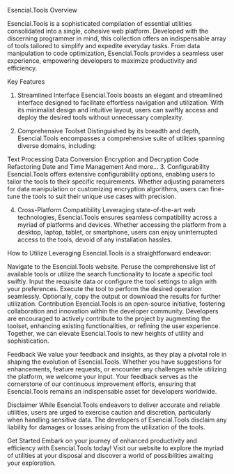 Esencial.Tools
Overview

Esencial.Tools is a sophisticated compilation of essential utilities consolidated into a single, cohesive web platform. Developed with the discerning programmer in mind, this collection offers an indispensable array of tools tailored to simplify and expedite everyday tasks. From data manipulation to code optimization, Esencial.Tools provides a seamless user experience, empowering developers to maximize productivity and efficiency.

Key Features
1. Streamlined Interface
Esencial.Tools boasts an elegant and streamlined interface designed to facilitate effortless navigation and utilization. With its minimalist design and intuitive layout, users can swiftly access and deploy the desired tools without unnecessary complexity.

2. Comprehensive Toolset
Distinguished by its breadth and depth, Esencial.Tools encompasses a comprehensive suite of utilities spanning diverse domains, including:

Text Processing
Data Conversion
Encryption and Decryption
Code Refactoring
Date and Time Management
And more...
3. Configurability
Esencial.Tools offers extensive configurability options, enabling users to tailor the tools to their specific requirements. Whether adjusting parameters for data manipulation or customizing encryption algorithms, users can fine-tune the tools to suit their unique use cases with precision.

4. Cross-Platform Compatibility
Leveraging state-of-the-art web technologies, Esencial.Tools ensures seamless compatibility across a myriad of platforms and devices. Whether accessing the platform from a desktop, laptop, tablet, or smartphone, users can enjoy uninterrupted access to the tools, devoid of any installation hassles.

How to Utilize
Leveraging Esencial.Tools is a straightforward endeavor:

Navigate to the Esencial.Tools website.
Peruse the comprehensive list of available tools or utilize the search functionality to locate a specific tool swiftly.
Input the requisite data or configure the tool settings to align with your preferences.
Execute the tool to perform the desired operation seamlessly.
Optionally, copy the output or download the results for further utilization.
Contribution
Esencial.Tools is an open-source initiative, fostering collaboration and innovation within the developer community. Developers are encouraged to actively contribute to the project by augmenting the toolset, enhancing existing functionalities, or refining the user experience. Together, we can elevate Esencial.Tools to new heights of utility and sophistication.

Feedback
We value your feedback and insights, as they play a pivotal role in shaping the evolution of Esencial.Tools. Whether you have suggestions for enhancements, feature requests, or encounter any challenges while utilizing the platform, we welcome your input. Your feedback serves as the cornerstone of our continuous improvement efforts, ensuring that Esencial.Tools remains an indispensable asset for developers worldwide.

Disclaimer
While Esencial.Tools endeavors to deliver accurate and reliable utilities, users are urged to exercise caution and discretion, particularly when handling sensitive data. The developers of Esencial.Tools disclaim any liability for damages or losses arising from the utilization of the tools.

Get Started
Embark on your journey of enhanced productivity and efficiency with Esencial.Tools today! Visit our website to explore the myriad of utilities at your disposal and discover a world of possibilities awaiting your exploration.
